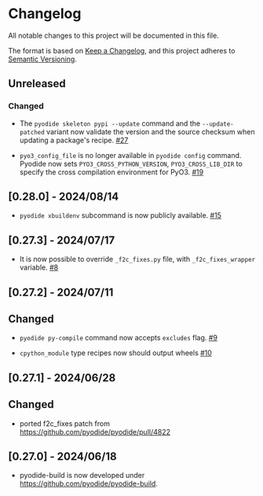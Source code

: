 # Changelog

All notable changes to this project will be documented in this file.

The format is based on [Keep a Changelog](https://keepachangelog.com/en/1.0.0/),
and this project adheres to [Semantic Versioning](https://semver.org/spec/v2.0.0.html).

## Unreleased

### Changed

- The `pyodide skeleton pypi --update` command and the `--update-patched` variant now
  validate the version and the source checksum when updating a package's recipe.
  [#27](https://github.com/pyodide/pyodide-build/pull/27)

- `pyo3_config_file` is no longer available in `pyodide config` command.
  Pyodide now sets `PYO3_CROSS_PYTHON_VERSION`, `PYO3_CROSS_LIB_DIR` to specify the cross compilation environment
  for PyO3.
  [#19](https://github.com/pyodide/pyodide-build/pull/19)

## [0.28.0] - 2024/08/14

- `pyodide xbuildenv` subcommand is now publicly available.
  [#15](https://github.com/pyodide/pyodide-build/pull/15)

## [0.27.3] - 2024/07/17

- It is now possible to override `_f2c_fixes.py` file, with `_f2c_fixes_wrapper` variable.
  [#8](https://github.com/pyodide/pyodide-build/pull/8)

## [0.27.2] - 2024/07/11

## Changed

- `pyodide py-compile` command now accepts `excludes` flag.
  [#9](https://github.com/pyodide/pyodide-build/pull/9)

- `cpython_module` type recipes now should output wheels
  [#10](https://github.com/pyodide/pyodide-build/pull/10)

## [0.27.1] - 2024/06/28

## Changed

- ported f2c_fixes patch from https://github.com/pyodide/pyodide/pull/4822

## [0.27.0] - 2024/06/18

- pyodide-build is now developed under https://github.com/pyodide/pyodide-build.
